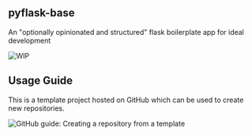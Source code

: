 pyflask-base
------------------------------------------------------------------------------
An "optionally opinionated and structured" flask boilerplate app for ideal development

![WIP](https://img.shields.io/badge/%20%F0%9F%9A%A7%20-Work%20in%20progress-important)

Usage Guide
------------------------------------------------------------------------------
This is a template project hosted on GitHub which can be used to create new repositories.

![GitHub guide: Creating a repository from a template](https://docs.github.com/en/github/creating-cloning-and-archiving-repositories/creating-a-repository-from-a-template)


